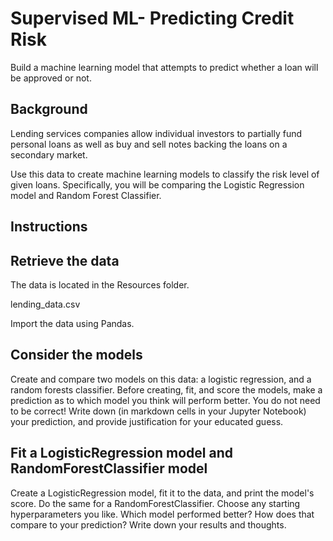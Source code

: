 # Supervised ML- Predicting Credit Risk

Build a machine learning model that attempts to predict whether a loan will be approved or not.

## Background

Lending services companies allow individual investors to partially fund personal loans as well as buy and sell notes backing the loans on a secondary market.

Use this data to create machine learning models to classify the risk level of given loans. Specifically, you will be comparing the Logistic Regression model and Random Forest Classifier.

## Instructions

## Retrieve the data

The data is located in the Resources folder.

lending_data.csv

Import the data using Pandas.

## Consider the models

Create and compare two models on this data: a logistic regression, and a random forests classifier. Before creating, fit, and score the models, make a prediction as to which model you think will perform better. You do not need to be correct! Write down (in markdown cells in your Jupyter Notebook) your prediction, and provide justification for your educated guess.

## Fit a LogisticRegression model and RandomForestClassifier model

Create a LogisticRegression model, fit it to the data, and print the model's score. Do the same for a RandomForestClassifier. Choose any starting hyperparameters you like. Which model performed better? How does that compare to your prediction? Write down your results and thoughts.